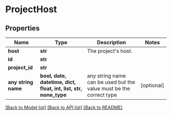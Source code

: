 # ProjectHost


## Properties
Name | Type | Description | Notes
------------ | ------------- | ------------- | -------------
**host** | **str** | The project&#39;s host. | 
**id** | **str** |  | 
**project_id** | **str** |  | 
**any string name** | **bool, date, datetime, dict, float, int, list, str, none_type** | any string name can be used but the value must be the correct type | [optional]

[[Back to Model list]](../README.md#documentation-for-models) [[Back to API list]](../README.md#documentation-for-api-endpoints) [[Back to README]](../README.md)


